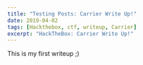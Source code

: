 ```yaml
---
title: "Testing Posts: Carrier Write Up!"
date: 2019-04-02
tags: [Hackthebox, ctf, writeup, Carrier]
excerpt: "HackTheBox: Carrier Write Up!"
---
```


This is my first writeup ;)
